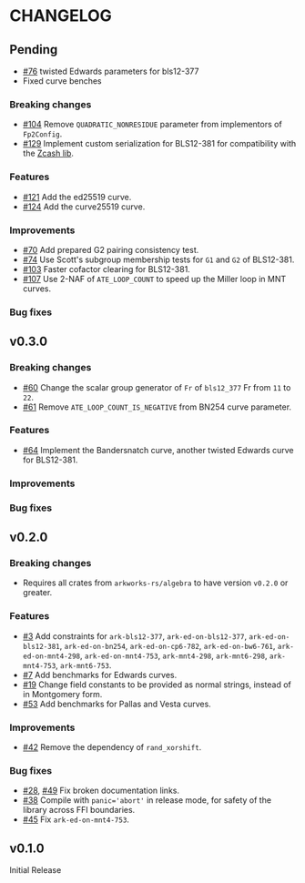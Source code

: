 # CHANGELOG

## Pending

- [\#76](https://github.com/arkworks-rs/curves/pull/76) twisted Edwards parameters for bls12-377
- Fixed curve benches

### Breaking changes

- [\#104](https://github.com/arkworks-rs/curves/pull/104) Remove `QUADRATIC_NONRESIDUE` parameter from implementors of `Fp2Config`.
- [\#129](https://github.com/arkworks-rs/curves/pull/129) Implement custom serialization for BLS12-381 for compatibility with the [Zcash lib](https://github.com/zkcrypto/bls12_381).
 
### Features

- [\#121](https://github.com/arkworks-rs/curves/pull/121) Add the ed25519 curve.
- [\#124](https://github.com/arkworks-rs/curves/pull/124) Add the curve25519 curve.

### Improvements

- [\#70](https://github.com/arkworks-rs/curves/pull/70) Add prepared G2 pairing consistency test. 
- [\#74](https://github.com/arkworks-rs/curves/pull/74) Use Scott's subgroup membership tests for `G1` and `G2` of BLS12-381.
- [\#103](https://github.com/arkworks-rs/curves/pull/103) Faster cofactor clearing for BLS12-381.
- [\#107](https://github.com/arkworks-rs/curves/pull/107/) Use 2-NAF of `ATE_LOOP_COUNT` to speed up the Miller loop in MNT curves.


### Bug fixes

## v0.3.0 

### Breaking changes

- [\#60](https://github.com/arkworks-rs/curves/pull/60) Change the scalar group generator of `Fr` of `bls12_377` Fr from `11` to `22`.
- [\#61](https://github.com/arkworks-rs/curves/pull/61) Remove `ATE_LOOP_COUNT_IS_NEGATIVE` from BN254 curve parameter.

### Features

- [\#64](https://github.com/arkworks-rs/curves/pull/64) Implement the Bandersnatch curve, another twisted Edwards curve for BLS12-381.

### Improvements

### Bug fixes

## v0.2.0

### Breaking changes

- Requires all crates from `arkworks-rs/algebra` to have version `v0.2.0` or greater.

### Features

- [\#3](https://github.com/arkworks-rs/curves/pull/3) Add constraints for
        `ark-bls12-377`,
        `ark-ed-on-bls12-377`,
        `ark-ed-on-bls12-381`,
        `ark-ed-on-bn254`,
        `ark-ed-on-cp6-782`,
        `ark-ed-on-bw6-761`,
        `ark-ed-on-mnt4-298`,
        `ark-ed-on-mnt4-753`,
        `ark-mnt4-298`,
        `ark-mnt6-298`,
        `ark-mnt4-753`,
        `ark-mnt6-753`.
- [\#7](https://github.com/arkworks-rs/curves/pull/7) Add benchmarks for Edwards curves.
- [\#19](https://github.com/arkworks-rs/curves/pull/19) Change field constants to be provided as normal strings, instead of in Montgomery form.
- [\#53](https://github.com/arkworks-rs/curves/pull/53) Add benchmarks for Pallas and Vesta curves.

### Improvements

- [\#42](https://github.com/arkworks-rs/curves/pull/42) Remove the dependency of `rand_xorshift`.

### Bug fixes

- [\#28](https://github.com/arkworks-rs/curves/pull/28), [\#49](https://github.com/arkworks-rs/curves/pull/49) Fix broken documentation links.
- [\#38](https://github.com/arkworks-rs/curves/pull/38) Compile with `panic='abort'` in release mode, for safety of the library across FFI boundaries.
- [\#45](https://github.com/arkworks-rs/curves/pull/45) Fix `ark-ed-on-mnt4-753`.

## v0.1.0

Initial Release
